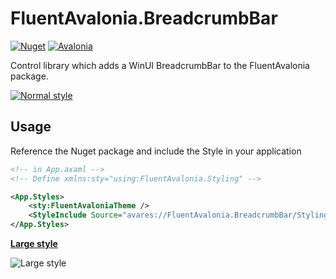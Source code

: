 # FluentAvalonia.BreadcrumbBar

[![Nuget](https://img.shields.io/nuget/vpre/FluentAvalonia.BreadcrumbBar?label=FluentAvalonia.BreadcrumbBar%20%28nuget%29)](https://www.nuget.org/packages/FluentAvalonia.BreadcrumbBar/)
[![Avalonia](https://img.shields.io/badge/Avalonia-11.0.0-blue)](https://github.com/AvaloniaUI/Avalonia)

Control library which adds a WinUI BreadcrumbBar to the FluentAvalonia package.

[![Normal style](https://raw.githubusercontent.com/yuto-trd/FluentAvalonia.BreadcrumbBar/main/Images/Normal.png)](https://github.com/yuto-trd/FluentAvalonia.BreadcrumbBar/blob/main/SampleApp)

## Usage
Reference the Nuget package and include the Style in your application
```xml
<!-- in App.axaml -->
<!-- Define xmlns:sty="using:FluentAvalonia.Styling" -->

<App.Styles>
    <sty:FluentAvaloniaTheme />
    <StyleInclude Source="avares://FluentAvalonia.BreadcrumbBar/Styling/Styles.axaml" />
</App.Styles>
```

**[Large style](https://github.com/yuto-trd/FluentAvalonia.BreadcrumbBar/blob/main/SampleApp/Views/MainWindow.axaml.cs#L29)**

![Large style](https://raw.githubusercontent.com/yuto-trd/FluentAvalonia.BreadcrumbBar/main/Images/Large.png)
